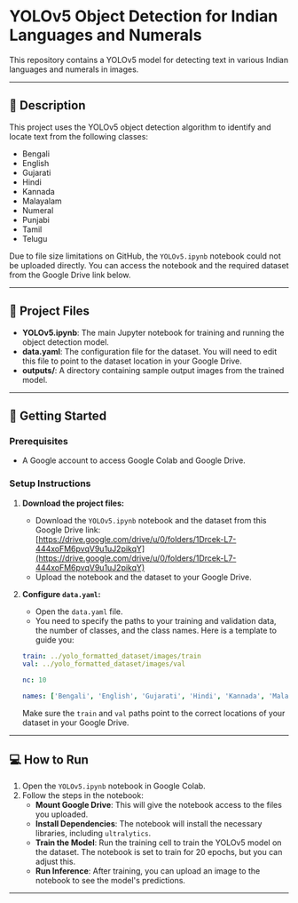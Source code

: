 # YOLOv5 Object Detection for Indian Languages and Numerals

This repository contains a YOLOv5 model for detecting text in various Indian languages and numerals in images.

---

## 📝 Description

This project uses the YOLOv5 object detection algorithm to identify and locate text from the following classes:
* Bengali
* English
* Gujarati
* Hindi
* Kannada
* Malayalam
* Numeral
* Punjabi
* Tamil
* Telugu

Due to file size limitations on GitHub, the `YOLOv5.ipynb` notebook could not be uploaded directly. You can access the notebook and the required dataset from the Google Drive link below.

---

## 📁 Project Files

* **YOLOv5.ipynb**: The main Jupyter notebook for training and running the object detection model.
* **data.yaml**: The configuration file for the dataset. You will need to edit this file to point to the dataset location in your Google Drive.
* **outputs/**: A directory containing sample output images from the trained model.

---

## 🚀 Getting Started

### Prerequisites

* A Google account to access Google Colab and Google Drive.

### Setup Instructions

1.  **Download the project files:**
    * Download the `YOLOv5.ipynb` notebook and the dataset from this Google Drive link: [https://drive.google.com/drive/u/0/folders/1Drcek-L7-444xoFM6pvqV9u1uJ2pikqY](https://drive.google.com/drive/u/0/folders/1Drcek-L7-444xoFM6pvqV9u1uJ2pikqY)
    * Upload the notebook and the dataset to your Google Drive.

2.  **Configure `data.yaml`:**
    * Open the `data.yaml` file.
    * You need to specify the paths to your training and validation data, the number of classes, and the class names. Here is a template to guide you:

    ```yaml
    train: ../yolo_formatted_dataset/images/train
    val: ../yolo_formatted_dataset/images/val

    nc: 10

    names: ['Bengali', 'English', 'Gujarati', 'Hindi', 'Kannada', 'Malayalam', 'Numeral', 'Punjabi', 'Tamil', 'Telugu']
    ```

    Make sure the `train` and `val` paths point to the correct locations of your dataset in your Google Drive.

---

## 💻 How to Run

1.  Open the `YOLOv5.ipynb` notebook in Google Colab.
2.  Follow the steps in the notebook:
    * **Mount Google Drive**: This will give the notebook access to the files you uploaded.
    * **Install Dependencies**: The notebook will install the necessary libraries, including `ultralytics`.
    * **Train the Model**: Run the training cell to train the YOLOv5 model on the dataset. The notebook is set to train for 20 epochs, but you can adjust this.
    * **Run Inference**: After training, you can upload an image to the notebook to see the model's predictions.

---
